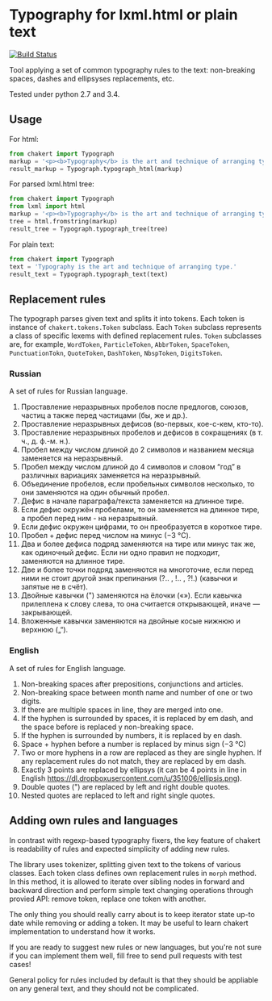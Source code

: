 # Typography for lxml.html or plain text

[![Build Status](https://travis-ci.org/Harut/chakert.svg?branch=master)](https://travis-ci.org/Harut/chakert)

Tool applying a set of common typography rules to the text:
non-breaking spaces, dashes and ellipsyses replacements, etc.


Tested under python 2.7 and 3.4.

## Usage

For html:

```python
from chakert import Typograph
markup = '<p><b>Typography</b> is the art and technique of arranging type.</p>'
result_markup = Typograph.typograph_html(markup)
```

For parsed lxml.html tree:

```python
from chakert import Typograph
from lxml import html
markup = '<p><b>Typography</b> is the art and technique of arranging type.</p>'
tree = html.fromstring(markup)
result_tree = Typograph.typograph_tree(tree)
```

For plain text:

```python
from chakert import Typograph
text = 'Typography is the art and technique of arranging type.'
result_text = Typograph.typograph_text(text)
```

## Replacement rules

The typograph parses given text and splits it into tokens. 
Each token is instance of `chakert.tokens.Token` subclass.
Each `Token` subclass represents a class of specific lexems with
defined replacement rules. `Token` subclasses are, for example, 
`WordToken`, `ParticleToken`, `AbbrToken`, `SpaceToken`,
`PunctuationTokn`, `QuoteToken`, `DashToken`,
`NbspToken`, `DigitsToken`.

### Russian

A set of rules for Russian language.

1. Проставление неразрывных пробелов после предлогов, союзов, частиц а также перед частицами (бы, же и др.).
2. Проставление неразрывных дефисов (во-первых, кое-с-кем, кто-то).
3. Проставление неразрывных пробелов и дефисов в сокращениях (в т. ч., д. ф.-м. н.).
4. Пробел между числом длиной до 2 символов и названием месяца заменяется на неразрывный.
5. Пробел между числом длиной до 4 символов и словом “год” в различных вариациях заменяется на неразрывный.
6. Объединение пробелов, если пробельных символов несколько, то они заменяются на один обычный пробел.
7. Дефис в начале параграфа/текста заменяется на длинное тире.
8. Если дефис окружён пробелами, то он заменяется на длинное тире, а пробел перед ним - на неразрывный.
9. Если дефис окружен цифрами, то он преобразуется в короткое тире.
10. Пробел + дефис перед числом на минус (−3 °C).
11. Два и более дефиса подряд заменяются на тире или минус так же, как одиночный дефис. Если ни одно правил не подходит, заменяются на длинное тире.
12. Две и более точки подряд заменяются на многоточие, если перед ними не стоит другой знак препинания (?.. , !.. , ?!.) (кавычки и запятые не в счёт).
13. Двойные кавычки (") заменяются на ёлочки («»). Если кавычка прилеплена к слову слева, то она считается открывающей, иначе — закрывающей.
14. Вложенные кавычки заменяются на двойные косые нижнюю и верхнюю („“).

### English

A set of rules for English language.

1. Non-breaking spaces after prepositions, conjunctions and articles.
2. Non-breaking space between month name and number of one or two digits.
3. If there are multiple spaces in line, they are merged into one.
4. If the hyphen is surrounded by spaces, it is replaced by em dash, and the space before is replaced y non-breaking space.
5. If the hyphen is surrounded by numbers, it is replaced by en dash.
6. Space + hyphen before a number is replaced by minus sign (−3 °C)
7. Two or more hyphens in a row are replaced as they are single hyphen. If any replacement rules do not match, they are replaced by em dash.
8. Exactly 3 points are replaced by ellipsys (it can be 4 points in line in English https://dl.dropboxusercontent.com/u/351006/ellipsis.png).
9. Double quotes (") are replaced by left and right double quotes.
10. Nested quotes are replaced to left and right single quotes.

## Adding own rules and languages

In contrast with regexp-based typography fixers, the key feature of chakert is readability of
rules and expected simplicity of adding new rules.

The library uses tokenizer, splitting given text to the tokens of various classes. Each token
class defines own replacement rules in `morph` method. In this method, it is allowed to iterate
over sibling nodes in forward and backward direction and perform simple text changing operations
through provied API: remove token, replace one token with another.

The only thing you should really carry about is to keep iterator state up-to date while removing
or adding a token. It may be useful to learn chakert implementation to understand how it works.

If you are ready to suggest new rules or new languages, but you're not sure if you can implement
them well, fill free to send pull requests with test cases!

General policy for rules included by default is that they should be appliable on any general text,
and they should not be complicated.


